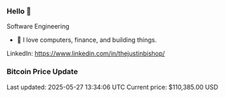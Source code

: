 ### Hello 🤙  

Software Engineering

- 🔭 I love computers, finance, and building things.
  
LinkedIn: https://www.linkedin.com/in/thejustinbishop/  












































































































































































































































































































































































































































































### Bitcoin Price Update
Last updated: 2025-05-27 13:34:06 UTC
Current price: $110,385.00 USD
